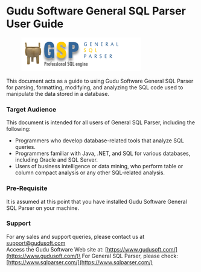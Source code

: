 # Gudu Software General SQL Parser User Guide

<figure><img src=".gitbook/assets/Aspose.Words.4d11c0f2-3851-4c3a-964f-55f3fdd47223.001.png" alt=""><figcaption></figcaption></figure>

This document acts as a guide to using Gudu Software General SQL Parser for parsing, formatting, modifying, and analyzing the SQL code used to manipulate the data stored in a database.

### Target Audience

This document is intended for all users of General SQL Parser, including the following:

* Programmers who develop database-related tools that analyze SQL queries.
* Programmers familiar with Java, .NET, and SQL for various databases, including Oracle and SQL Server.
* Users of business intelligence or data mining, who perform table or column compact analysis or any other SQL-related analysis.

### Pre-Requisite

It is assumed at this point that you have installed Gudu Software General SQL Parser on your machine.

### Support

For any sales and support queries, please contact us at support@gudusoft.com\
Access the Gudu Software Web site at: [https://www.gudusoft.com/](https://www.gudusoft.com/)\
For General SQL Parser, please check: [https://www.sqlparser.com/](https://www.sqlparser.com/)

